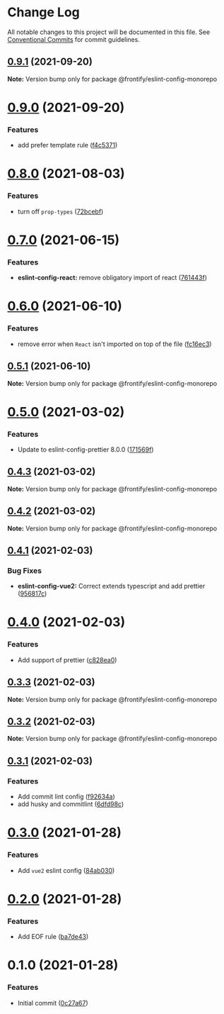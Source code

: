# Change Log

All notable changes to this project will be documented in this file.
See [Conventional Commits](https://conventionalcommits.org) for commit guidelines.

## [0.9.1](https://github.com/Frontify/eslint-config/compare/v0.9.0...v0.9.1) (2021-09-20)

**Note:** Version bump only for package @frontify/eslint-config-monorepo





# [0.9.0](https://github.com/Frontify/eslint-config/compare/v0.8.0...v0.9.0) (2021-09-20)


### Features

* add prefer template rule ([f4c5371](https://github.com/Frontify/eslint-config/commit/f4c53719694ba2f9edc6eff4531ebd0d70747bb4))





# [0.8.0](https://github.com/Frontify/eslint-config/compare/v0.7.0...v0.8.0) (2021-08-03)


### Features

* turn off `prop-types` ([72bcebf](https://github.com/Frontify/eslint-config/commit/72bcebfcdf1b9a2a3f839f0a98888c23302ae18a))





# [0.7.0](https://github.com/Frontify/eslint-config/compare/v0.6.0...v0.7.0) (2021-06-15)


### Features

* **eslint-config-react:** remove obligatory import of react ([761443f](https://github.com/Frontify/eslint-config/commit/761443ff7264d72d1ef89bef292ef356d0efa0f8))





# [0.6.0](https://github.com/Frontify/eslint-config/compare/v0.5.1...v0.6.0) (2021-06-10)


### Features

* remove error when `React` isn't imported on top of the file ([fc16ec3](https://github.com/Frontify/eslint-config/commit/fc16ec3f90097cf09cdaa4a344b472a48478af4a))





## [0.5.1](https://github.com/Frontify/eslint-config/compare/v0.5.0...v0.5.1) (2021-06-10)

**Note:** Version bump only for package @frontify/eslint-config-monorepo





# [0.5.0](https://github.com/Frontify/eslint-config/compare/v0.4.3...v0.5.0) (2021-03-02)


### Features

* Update to eslint-config-prettier 8.0.0 ([171569f](https://github.com/Frontify/eslint-config/commit/171569f390a77171cc1a16ff744ec3f07e43bf38))





## [0.4.3](https://github.com/Frontify/eslint-config/compare/v0.4.2...v0.4.3) (2021-03-02)

**Note:** Version bump only for package @frontify/eslint-config-monorepo





## [0.4.2](https://github.com/Frontify/eslint-config/compare/v0.0.2...v0.4.2) (2021-03-02)

**Note:** Version bump only for package @frontify/eslint-config-monorepo





## [0.4.1](https://github.com/Frontify/eslint-config/compare/v0.4.0...v0.4.1) (2021-02-03)


### Bug Fixes

* **eslint-config-vue2:** Correct extends typescript and add prettier ([956817c](https://github.com/Frontify/eslint-config/commit/956817c7ef3122eb392623112d6317ee41623f0c))





# [0.4.0](https://github.com/Frontify/eslint-config/compare/v0.3.3...v0.4.0) (2021-02-03)


### Features

* Add support of prettier ([c828ea0](https://github.com/Frontify/eslint-config/commit/c828ea051275a34d4ac9bb99a55b9aecec3446cb))





## [0.3.3](https://github.com/Frontify/eslint-config/compare/v0.3.2...v0.3.3) (2021-02-03)

**Note:** Version bump only for package @frontify/eslint-config-monorepo





## [0.3.2](https://github.com/Frontify/eslint-config/compare/v0.3.1...v0.3.2) (2021-02-03)

**Note:** Version bump only for package @frontify/eslint-config-monorepo





## [0.3.1](https://github.com/Frontify/eslint-config/compare/v0.3.0...v0.3.1) (2021-02-03)


### Features

* Add commit lint config ([f92634a](https://github.com/Frontify/eslint-config/commit/f92634a96bb6eefadb08c3a2260d2faf94333625))
* add husky and commitlint ([6dfd98c](https://github.com/Frontify/eslint-config/commit/6dfd98c41b5c8ed9a4028894fef970bba70a42cb))





# [0.3.0](https://github.com/Frontify/eslint-config/compare/v0.2.0...v0.3.0) (2021-01-28)


### Features

* Add `vue2` eslint config ([84ab030](https://github.com/Frontify/eslint-config/commit/84ab030467d81be979d746353a9fcb9e29eb3906))





# [0.2.0](https://github.com/Frontify/eslint-config/compare/v0.1.0...v0.2.0) (2021-01-28)


### Features

* Add EOF rule ([ba7de43](https://github.com/Frontify/eslint-config/commit/ba7de436cd8d291f0478eb1b72f37e7a11ca455b))





# 0.1.0 (2021-01-28)


### Features

* Initial commit ([0c27a67](https://github.com/Frontify/eslint-config/commit/0c27a6766a2719ed9edd6327b4fc66ad279dea9a))
